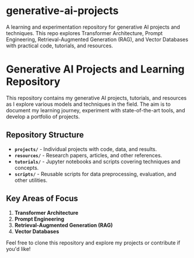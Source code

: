 # generative-ai-projects
A learning and experimentation repository for generative AI projects and techniques. This repo explores Transformer Architecture, Prompt Engineering, Retrieval-Augmented Generation (RAG), and Vector Databases with practical code, tutorials, and resources.

# Generative AI Projects and Learning Repository

This repository contains my generative AI projects, tutorials, and resources as I explore various models and techniques in the field. The aim is to document my learning journey, experiment with state-of-the-art tools, and develop a portfolio of projects.

## Repository Structure
- **`projects/`** - Individual projects with code, data, and results.
- **`resources/`** - Research papers, articles, and other references.
- **`tutorials/`** - Jupyter notebooks and scripts covering techniques and concepts.
- **`scripts/`** - Reusable scripts for data preprocessing, evaluation, and other utilities.

## Key Areas of Focus
1. **Transformer Architecture**
2. **Prompt Engineering**
3. **Retrieval-Augmented Generation (RAG)**
4. **Vector Databases**

Feel free to clone this repository and explore my projects or contribute if you'd like!

